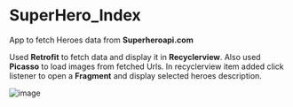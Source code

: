 # SuperHero_Index
App to fetch Heroes data from **Superheroapi.com**

Used **Retrofit** to fetch data and display it in **Recyclerview**. Also used **Picasso** to load images from fetched Urls.
In recyclerview item added click listener to open a **Fragment** and display selected heroes description. 


![image](https://raw.githubusercontent.com/Doctor-1337/SuperHero_Index/master/App_Screenshots/App_Working.gif)



